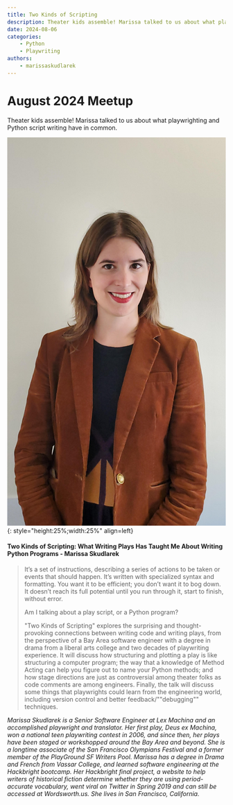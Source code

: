 ```yaml
---
title: Two Kinds of Scripting
description: Theater kids assemble! Marissa talked to us about what playwrighting and Python script writing have in common.
date: 2024-08-06
categories:
    - Python
    - Playwriting
authors:
    - marissaskudlarek
---
```


# August 2024 Meetup

Theater kids assemble! Marissa talked to us about what playwrighting and Python script writing have in common.

<!-- more -->
![Marissa Skudlarek Avatar](../../assets/images/MarissaSkudlarek.jpg){: style="height:25%;width:25%" align=left}

#### Two Kinds of Scripting: What Writing Plays Has Taught Me About Writing Python Programs - Marissa Skudlarek

> It’s a set of instructions, describing a series of actions to be taken or events that should happen. It’s written with specialized syntax and formatting. You want it to be efficient; you don’t want it to bog down. It doesn’t reach its full potential until you run through it, start to finish, without error.
> 
> Am I talking about a play script, or a Python program?
> 
> "Two Kinds of Scripting" explores the surprising and thought-provoking connections between writing code and writing plays, from the perspective of a Bay Area software engineer with a degree in drama from a liberal arts college and two decades of playwriting experience. It will discuss how structuring and plotting a play is like structuring a computer program; the way that a knowledge of Method Acting can help you figure out to name your Python methods; and how stage directions are just as controversial among theater folks as code comments are among engineers. Finally, the talk will discuss some things that playwrights could learn from the engineering world, including version control and better feedback/""debugging"" techniques.

*Marissa Skudlarek is a Senior Software Engineer at Lex Machina and an accomplished playwright and translator. Her first play, Deus ex Machina, won a national teen playwriting contest in 2006, and since then, her plays have been staged or workshopped around the Bay Area and beyond. She is a longtime associate of the San Francisco Olympians Festival and a former member of the PlayGround SF Writers Pool. Marissa has a degree in Drama and French from Vassar College, and learned software engineering at the Hackbright bootcamp. Her Hackbright final project, a website to help writers of historical fiction determine whether they are using period-accurate vocabulary, went viral on Twitter in Spring 2019 and can still be accessed at Wordsworth.us. She lives in San Francisco, California.*